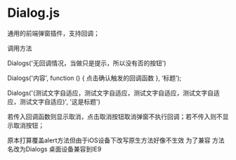 # Dialog.js

通用的前端弹窗插件，支持回调；

调用方法 

Dialogs('无回调情况，当做只是提示，所以没有否的按钮')

Dialogs('内容', function () { 点击确认触发的回调函数 }, ‘标题’);

Dialogs('(测试文字自适应，测试文字自适应，测试文字自适应，测试文字自适应，测试文字自适应)', '这是标题')

若传入回调函数则显示取消，点击取消按钮取消弹窗不执行回调；若不传入则不显示取消按钮；

原本打算覆盖alert方法但由于iOS设备下改写原生方法好像不生效 为了兼容 方法名改为Dialogs  桌面设备兼容到IE9
